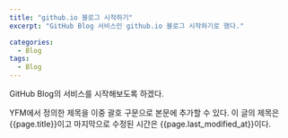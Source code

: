 ```yaml
---
title: "github.io 블로그 시작하기"
excerpt: "GitHub Blog 서비스인 github.io 블로그 시작하기로 했다."

categories:
  - Blog
tags:
  - Blog
---
```


GitHub Blog의 서비스를 시작해보도록 하겠다.

YFM에서 정의한 제목을 이중 괄호 구문으로 본문에 추가할 수 있다.
이 글의 제목은 {{page.title}}이고
마지막으로 수정된 시간은 {{page.last_modified_at}}이다.
